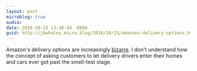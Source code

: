 ```yaml
---
layout: post
microblog: true
audio: 
date: 2018-10-15 13:30:44 -0800
guid: http://jbwhaley.micro.blog/2018/10/15/amazons-delivery-options.html
---
```

Amazon's delivery options are increasingly [bizarre](https://www.amazon.com/b/ref=key_pola_gw_prime_hero?ie=UTF8&node=17051031011&pf_rd_p=4faf2b8c-c587-4525-b781-ecb2e259542e&pf_rd_r=X64GB19HH5MV1VPE0Z4Z). I don't understand how the concept of asking customers to let delivery drivers enter their homes and cars ever got past the smell-test stage.
